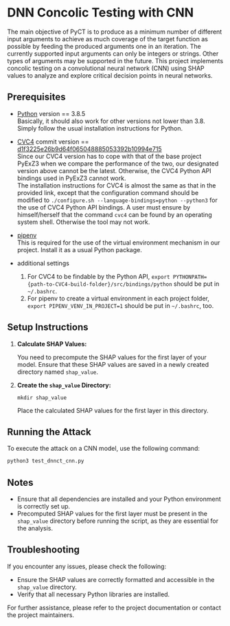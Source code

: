 # DNN Concolic Testing with CNN

The main objective of PyCT is to produce as a minimum number of different input arguments to achieve as much coverage of the target function as possible by feeding the produced arguments one in an iteration. The currently supported input arguments can only be integers or strings. Other types of arguments may be supported in the future.
This project implements concolic testing on a convolutional neural network (CNN) using SHAP values to analyze and explore critical decision points in neural networks.

## Prerequisites

- [Python](https://www.python.org/downloads/) version == 3.8.5<br>
  Basically, it should also work for other versions not lower than 3.8. Simply follow the usual installation instructions for Python.<br>

- [CVC4](https://github.com/CVC4/CVC4) commit version == [d1f3225e26b9d64f065048885053392b10994e715](https://github.com/cvc5/cvc5/blob/d1f3225e26b9d64f065048885053392b10994e71/INSTALL.md)<br>
  Since our CVC4 version has to cope with that of the base project PyExZ3 when we compare the performance of the two, our designated version above cannot be the latest. Otherwise, the CVC4 Python API bindings used in PyExZ3 cannot work.<br>The installation instructions for CVC4 is almost the same as that in the provided link, except that the configuration command should be modified to `./configure.sh --language-bindings=python --python3` for the use of CVC4 Python API bindings. A user must ensure by himself/herself that the command `cvc4` can be found by an operating system shell. Otherwise the tool may not work.<br>

- [pipenv](https://pypi.org/project/pipenv/)<br>
  This is required for the use of the virtual environment mechanism in our project. Install it as a usual Python package.<br>

- additional settings<br>
  1. For CVC4 to be findable by the Python API, `export PYTHONPATH={path-to-CVC4-build-folder}/src/bindings/python` should be put in `~/.bashrc`.
  2. For pipenv to create a virtual environment in each project folder, `export PIPENV_VENV_IN_PROJECT=1` should be put in `~/.bashrc`, too.


## Setup Instructions

1. **Calculate SHAP Values:**

   You need to precompute the SHAP values for the first layer of your model. Ensure that these SHAP values are saved in a newly created directory named `shap_value`.

2. **Create the `shap_value` Directory:**

   ```
   mkdir shap_value
   ```

   Place the calculated SHAP values for the first layer in this directory.

## Running the Attack

To execute the attack on a CNN model, use the following command:

```bash
python3 test_dnnct_cnn.py
```

## Notes

- Ensure that all dependencies are installed and your Python environment is correctly set up.
- Precomputed SHAP values for the first layer must be present in the `shap_value` directory before running the script, as they are essential for the analysis.

## Troubleshooting

If you encounter any issues, please check the following:

- Ensure the SHAP values are correctly formatted and accessible in the `shap_value` directory.
- Verify that all necessary Python libraries are installed.

For further assistance, please refer to the project documentation or contact the project maintainers.
